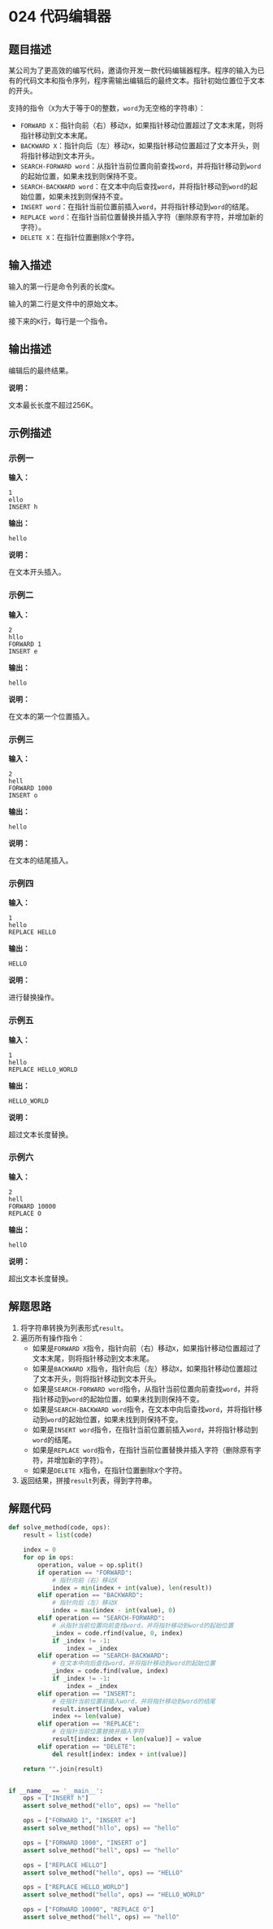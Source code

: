 # 024 代码编辑器

## 题目描述

某公司为了更高效的编写代码，邀请你开发一款代码编辑器程序。程序的输入为已有的代码文本和指令序列，程序需输出编辑后的最终文本。指针初始位置位于文本的开头。

支持的指令（`X`为大于等于0的整数，`word`为无空格的字符串）：

- `FORWARD X`：指针向前（右）移动`X`，如果指针移动位置超过了文本末尾，则将指针移动到文本末尾。
- `BACKWARD X`：指针向后（左）移动`X`，如果指针移动位置超过了文本开头，则将指针移动到文本开头。
- `SEARCH-FORWARD word`：从指针当前位置向前查找`word`，并将指针移动到`word`的起始位置，如果未找到则保持不变。
- `SEARCH-BACKWARD word`：在文本中向后查找`word`，并将指针移动到`word`的起始位置，如果未找到则保持不变。
- `INSERT word`：在指针当前位置前插入`word`，并将指针移动到`word`的结尾。
- `REPLACE word`：在指针当前位置替换并插入字符（删除原有字符，并增加新的字符）。
- `DELETE X`：在指针位置删除`X`个字符。

## 输入描述

输入的第一行是命令列表的长度`K`。

输入的第二行是文件中的原始文本。

接下来的`K`行，每行是一个指令。

## 输出描述

编辑后的最终结果。

**说明：**

文本最长长度不超过256K。

## 示例描述

### 示例一

**输入：**
```text
1
ello
INSERT h
```

**输出：**
```text
hello
```

**说明：**  

在文本开头插入。

### 示例二

**输入：**
```text
2
hllo
FORWARD 1
INSERT e
```

**输出：**
```text
hello
```

**说明：**  

在文本的第一个位置插入。

### 示例三

**输入：**
```text
2
hell
FORWARD 1000
INSERT o
```

**输出：**
```text
hello
```

**说明：** 

在文本的结尾插入。

### 示例四

**输入：**
```text
1
hello
REPLACE HELLO
```

**输出：**
```text
HELLO
```

**说明：** 

进行替换操作。

### 示例五

**输入：**
```text
1
hello
REPLACE HELLO_WORLD
```

**输出：**
```text
HELLO_WORLD
```

**说明：**

超过文本长度替换。

### 示例六

**输入：**
```text
2
hell
FORWARD 10000
REPLACE O
```

**输出：**
```text
hellO
```

**说明：**

超出文本长度替换。

## 解题思路

1. 将字符串转换为列表形式`result`。
2. 遍历所有操作指令：
    - 如果是`FORWARD X`指令，指针向前（右）移动`X`，如果指针移动位置超过了文本末尾，则将指针移动到文本末尾。
    - 如果是`BACKWARD X`指令，指针向后（左）移动`X`，如果指针移动位置超过了文本开头，则将指针移动到文本开头。
    - 如果是`SEARCH-FORWARD word`指令，从指针当前位置向前查找`word`，并将指针移动到`word`的起始位置，如果未找到则保持不变。
    - 如果是`SEARCH-BACKWARD word`指令，在文本中向后查找`word`，并将指针移动到`word`的起始位置，如果未找到则保持不变。
    - 如果是`INSERT word`指令，在指针当前位置前插入`word`，并将指针移动到`word`的结尾。
    - 如果是`REPLACE word`指令，在指针当前位置替换并插入字符（删除原有字符，并增加新的字符）。
    - 如果是`DELETE X`指令，在指针位置删除`X`个字符。
3. 返回结果，拼接`result`列表，得到字符串。

## 解题代码

```python
def solve_method(code, ops):
    result = list(code)

    index = 0
    for op in ops:
        operation, value = op.split()
        if operation == "FORWARD":
            # 指针向前（右）移动X
            index = min(index + int(value), len(result))
        elif operation == "BACKWARD":
            # 指针向后（左）移动X
            index = max(index - int(value), 0)
        elif operation == "SEARCH-FORWARD":
            # 从指针当前位置向前查找word，并将指针移动到word的起始位置
            _index = code.rfind(value, 0, index)
            if _index != -1:
                index = _index
        elif operation == "SEARCH-BACKWARD":
            # 在文本中向后查找word，并将指针移动到word的起始位置
            _index = code.find(value, index)
            if _index != -1:
                index = _index
        elif operation == "INSERT":
            # 在指针当前位置前插入word，并将指针移动到word的结尾
            result.insert(index, value)
            index += len(value)
        elif operation == "REPLACE":
            # 在指针当前位置替换并插入字符
            result[index: index + len(value)] = value
        elif operation == "DELETE":
            del result[index: index + int(value)]

    return "".join(result)


if __name__ == '__main__':
    ops = ["INSERT h"]
    assert solve_method("ello", ops) == "hello"

    ops = ["FORWARD 1", "INSERT e"]
    assert solve_method("hllo", ops) == "hello"

    ops = ["FORWARD 1000", "INSERT o"]
    assert solve_method("hell", ops) == "hello"

    ops = ["REPLACE HELLO"]
    assert solve_method("hello", ops) == "HELLO"

    ops = ["REPLACE HELLO_WORLD"]
    assert solve_method("hello", ops) == "HELLO_WORLD"

    ops = ["FORWARD 10000", "REPLACE O"]
    assert solve_method("hell", ops) == "hellO"
```